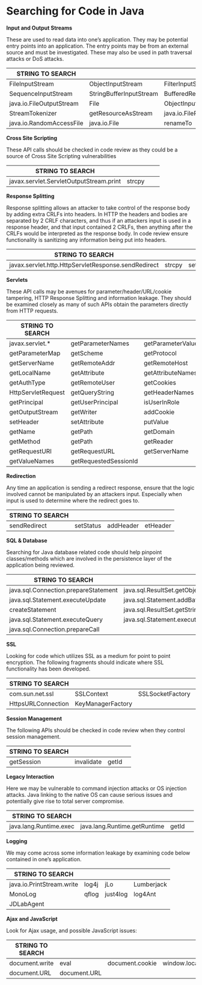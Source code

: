 # Searching for Code in Java

**Input and Output Streams**

These are used to read data into one’s application. They may be potential entry points into an application. The entry points may be from an external source and must be investigated. These may also be used in path traversal attacks or DoS attacks.

| **STRING TO SEARCH**     |                         |                    |                      |
| ------------------------ | ----------------------- | ------------------ | -------------------- |
| FileInputStream          | ObjectInputStream       | FilterInputStream  | PipedInputStream     |
| SequenceInputStream      | StringBufferInputStream | BufferedReader     | ByteArrayInputStream |
| java.io.FileOutputStream | File                    | ObjectInputStream  | PipedInputStream     |
| StreamTokenizer          | getResourceAsStream     | java.io.FileReader | java.io.FileWriter   |
| java.io.RandomAccessFile | java.io.File            | renameTo           | Mkdir                |

**Cross Site Scripting**

These API calls should be checked in code review as they could be a source of Cross Site Scripting vulnerabilities

| **STRING TO SEARCH**                    |        |   |   |
| --------------------------------------- | ------ | - | - |
| javax.servlet.ServletOutputStream.print | strcpy |   |   |

**Response Splitting**

Response splitting allows an attacker to take control of the response body by adding extra CRLFs into headers. In HTTP the headers and bodies are separated by 2 CRLF characters, and thus if an attackers input is used in a response header, and that input contained 2 CRLFs, then anything after the CRLFs would be interpreted as the response body. In code review ensure functionality is sanitizing any information being put into headers.

| **STRING TO SEARCH**                                |        |           |   |
| --------------------------------------------------- | ------ | --------- | - |
| javax.servlet.http.HttpServletResponse.sendRedirect | strcpy | setHeader |   |

**Servlets**

These API calls may be avenues for parameter/header/URL/cookie tampering, HTTP Response Splitting and information leakage. They should be examined closely as many of such APIs obtain the parameters directly from HTTP requests.

| **STRING TO SEARCH** |                       |                    |                           |
| -------------------- | --------------------- | ------------------ | ------------------------- |
| javax.servlet.\*     | getParameterNames     | getParameterValues | getParameter              |
| getParameterMap      | getScheme             | getProtocol        | getContentType            |
| getServerName        | getRemoteAddr         | getRemoteHost      | getRealPath               |
| getLocalName         | getAttribute          | getAttributeNames  | getLocalAddr              |
| getAuthType          | getRemoteUser         | getCookies         | isSecure                  |
| HttpServletRequest   | getQueryString        | getHeaderNames     | getHeaders                |
| getPrincipal         | getUserPrincipal      | isUserInRole       | getInputStream            |
| getOutputStream      | getWriter             | addCookie          | addHeader                 |
| setHeader            | setAttribute          | putValue           | javax.servlet.http.Cookie |
| getName              | getPath               | getDomain          | getComment                |
| getMethod            | getPath               | getReader          | getRealPath               |
| getRequestURI        | getRequestURL         | getServerName      | getValue                  |
| getValueNames        | getRequestedSessionId |                    |                           |

**Redirection**

Any time an application is sending a redirect response, ensure that the logic involved cannot be manipulated by an attackers input. Especially when input is used to determine where the redirect goes to.

| **STRING TO SEARCH** |           |           |          |
| -------------------- | --------- | --------- | -------- |
| sendRedirect         | setStatus | addHeader | etHeader |

**SQL & Database**

Searching for Java database related code should help pinpoint classes/methods which are involved in the persistence layer of the application being reviewed.

| **STRING TO SEARCH**                 |                              |              |                  |
| ------------------------------------ | ---------------------------- | ------------ | ---------------- |
| java.sql.Connection.prepareStatement | java.sql.ResultSet.getObject | select       | insert           |
| java.sql.Statement.executeUpdate     | java.sql.Statement.addBatch  | execute      | executestatement |
| createStatement                      | java.sql.ResultSet.getString | executeQuery | jdbc             |
| java.sql.Statement.executeQuery      | java.sql.Statement.execute   | delete       | update           |
| java.sql.Connection.prepareCall      |                              |              |                  |

**SSL**

Looking for code which utilizes SSL as a medium for point to point encryption. The following fragments should indicate where SSL functionality has been developed.

| **STRING TO SEARCH** |                   |                  |                     |
| -------------------- | ----------------- | ---------------- | ------------------- |
| com.sun.net.ssl      | SSLContext        | SSLSocketFactory | TrustManagerFactory |
| HttpsURLConnection   | KeyManagerFactory |                  |                     |

**Session Management**

The following APIs should be checked in code review when they control session management.

| **STRING TO SEARCH** |            |       |   |
| -------------------- | ---------- | ----- | - |
| getSession           | invalidate | getId |   |

**Legacy Interaction**

Here we may be vulnerable to command injection attacks or OS injection attacks. Java linking to the native OS can cause serious issues and potentially give rise to total server compromise.

| **STRING TO SEARCH**   |                              |       |   |
| ---------------------- | ---------------------------- | ----- | - |
| java.lang.Runtime.exec | java.lang.Runtime.getRuntime | getId |   |

**Logging**

We may come across some information leakage by examining code below contained in one’s application.

| **STRING TO SEARCH**      |       |          |            |
| ------------------------- | ----- | -------- | ---------- |
| java.io.PrintStream.write | log4j | jLo      | Lumberjack |
| MonoLog                   | qflog | just4log | log4Ant    |
| JDLabAgent                |       |          |            |

**Ajax and JavaScript**

Look for Ajax usage, and possible JavaScript issues:

| **STRING TO SEARCH** |              |                 |                 |
| -------------------- | ------------ | --------------- | --------------- |
| document.write       | eval         | document.cookie | window.location |
| document.URL         | document.URL |                 |                 |

